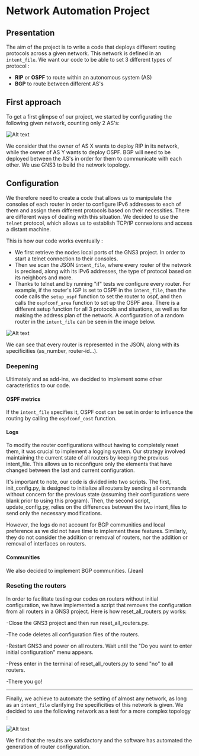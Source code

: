# Network Automation Project

## Presentation
The aim of the project is to write a code that deploys different routing protocols across a given network. This network is defined in an `intent_file`. We want our code to be able to set 3 different types of protocol :
- **RIP** or **OSPF** to route within an autonomous system (AS)
- **BGP** to route between different AS's


## First approach
To get a first glimpse of our project, we started by configurating the following given network, counting only 2 AS's:

![Alt text](https://image.noelshack.com/fichiers/2024/05/2/1706624263-captura-de-pantalla-2024-01-30-151411.png)

We consider that the owner of AS X wants to deploy RIP in its network, while the owner of AS Y wants to deploy OSPF. BGP will need to be deployed between the AS's in order for them to communicate with each other. We use GNS3 to build the network topology.

## Configuration

We therefore need to create a code that allows us to manipulate the consoles of each router in order to configure IPv6 addresses to each of them and assign them different protocols based on their necessities. There are different ways of dealing with this situation. We decided to use the `telnet` protocol, which allows us to establish TCP/IP connexions and access a distant machine. 


This is how our code works eventually :

- We first retrieve the nodes local ports of the GNS3 project. In order to start a telnet connection to their consoles.
- Then we scan the JSON `intent_file`, where every router of the network is precised, along with its IPv6 addresses, the type of protocol based on its neighbors and more.
- Thanks to telnet and by running "if" tests we configure every router. For example, if the router's IGP is set to OSPF in the `intent_file`, then the code calls the `setup_ospf` function to set the router to ospf, and then calls the `ospfconf_area` function to set up the OSPF area. There is a different setup function for all 3 protocols and situations, as well as for making the address plan of the network. A configuration of a random router in the `intent_file` can be seen in the image below.

![Alt text](https://image.noelshack.com/fichiers/2024/05/4/1706783749-capture-d-ecran-du-2024-02-01-00-07-17.png)

We can see that every router is represented in the JSON, along with its specificities (as_number, router-id...).

### Deepening
Ultimately and as add-ins, we decided to implement some other caracteristics to our code.

#### OSPF metrics 
If the `intent_file` specifies it, OSPF cost can be set in order to influence the routing by calling the `ospfconf_cost` function. 

#### Logs
To modify the router configurations without having to completely reset them, it was crucial to implement a logging system. Our strategy involved maintaining the current state of all routers by keeping the previous intent_file. This allows us to reconfigure only the elements that have changed between the last and current configuration.

It's important to note, our code is divided into two scripts. The first, init_config.py, is designed to initialize all routers by sending all commands without concern for the previous state (assuming their configurations were blank prior to using this program). Then, the second script, update_config.py, relies on the differences between the two intent_files to send only the necessary modifications.

However, the logs do not account for BGP communities and local preference as we did not have time to implement these features. Similarly, they do not consider the addition or removal of routers, nor the addition or removal of interfaces on routers.

#### Communities
We also decided to implement BGP communities. (Jean)

### Reseting the routers
In order to facilitate testing our codes on routers without initial configuration, we have implemented a script that removes the configuration from all routers in a GNS3 project. Here is how reset_all_routers.py works:

-Close the GNS3 project and then run reset_all_routers.py.

-The code deletes all configuration files of the routers.

-Restart GNS3 and power on all routers. Wait until the "Do you want to enter initial configuration" menu appears.

-Press enter in the terminal of reset_all_routers.py to send "no" to all routers.

-There you go!

---


Finally, we achieve to automate the setting of almost any network, as long as an `intent_file` clarifying the specificities of this network is given. We decided to use the following network as a test for a more complex topology : 

![Alt text](https://image.noelshack.com/fichiers/2024/05/2/1706629657-image.png)

We find that the results are satisfactory and the software has automated the generation of router configuration.
